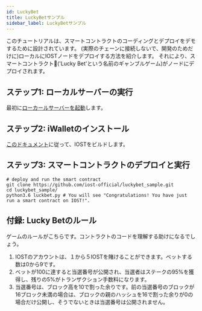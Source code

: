 ```yaml
---
id: LuckyBet
title: LuckyBetサンプル
sidebar_label: LuckyBetサンプル
---
```

このチュートリアルは、スマートコントラクトのコーディングとデプロイをデモするために設計されています。
(実際のチェーンに接続しないで、開発のためだけに)ローカルにIOSTノードをデプロイする方法を紹介します。
それにより、スマートコントラクト('Lucky Bet'という名前のギャンブルゲーム)がノードにデプロイされます。

## ステップ1: ローカルサーバーの実行
最初に[ローカールサーバーを起動](4-running-iost-node/LocalServer.md)します。

## ステップ2: iWalletのインストール
[このドキュメント](4-running-iost-node/Building-IOST.md)に従って、IOSTをビルドします。

## ステップ3: スマートコントラクトのデプロイと実行
```shell
# deploy and run the smart contract
git clone https://github.com/iost-official/luckybet_sample.git
cd luckybet_sample/
python3.6 luckbet.py # You will see "Congratulations! You have just run a smart contract on IOST!".
```


## 付録: Lucky Betのルール
ゲームのルールがこちらです。コントラクトのコードを理解する助けになるでしょう。

1. IOSTのアカウントは、１から５IOSTを賭けることができます。ベットする数は0から9です。
2. ベットが100に達すると当選番号が公開され、当選者はステークの95%を獲得し、残りの5%がトランザクション手数料になります。
3. 当選番号は、ブロック高を10で割った余りです。前の当選番号のブロックが16ブロック未満の場合は、ブロックの親のハッシュを16で割った余りが0の場合だけ公開し、そうでないときは当選番号は公開されません。